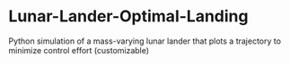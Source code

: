# Lunar-Lander-Optimal-Landing
Python simulation of a mass-varying lunar lander that plots a trajectory to minimize control effort (customizable)
